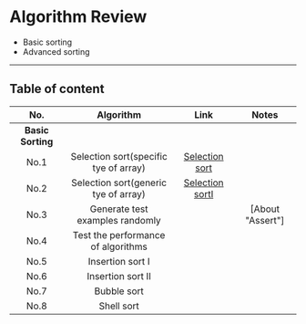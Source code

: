 # Algorithm Review
- Basic sorting
- Advanced sorting
---
## Table of content
| No.  | Algorithm  | Link | Notes |
| :------------: |:---------------:| :-----:|:-----:|
| **Basic Sorting**|                                      
|  No.1  | Selection sort(specific tye of array) |[Selection sort](https://github.com/Cecilia-xu/AlgorithmReview/blob/master/sorting/SelectionSort.java)     | 
| No.2  | Selection sort(generic tye of array) |[Selection sortI](https://github.com/Cecilia-xu/AlgorithmReview/blob/master/sorting/SelectionSort.java)     |
| No.3  | Generate test examples randomly | |[About "Assert"]|
| No.4  | Test the performance of algorithms| | | 
| No.5  | Insertion sort I| | | 
| No.6  | Insertion sort II| | | 
| No.7  | Bubble sort | | | 
| No.8  | Shell sort | | |
